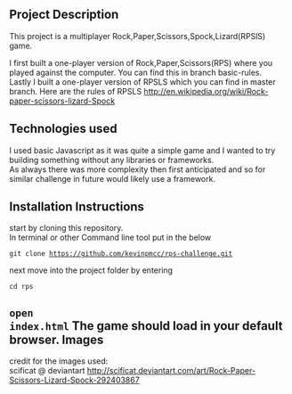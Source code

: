 Project Description
----------
This project is a multiplayer Rock,Paper,Scissors,Spock,Lizard(RPSlS) game.

I first built a one-player version of Rock,Paper,Scissors(RPS) where you played
against the computer. You can find this in branch basic-rules.  
Lastly I built a one-player version of RPSLS which you can find in master branch. Here are the rules of RPSLS http://en.wikipedia.org/wiki/Rock-paper-scissors-lizard-Spock


Technologies used
-----------
I used basic Javascript as it was quite a simple game and I wanted to try
building something without any libraries or frameworks.   
As always there was more
complexity then first anticipated and so for similar challenge in future would
likely use a framework.


Installation Instructions
-------
start by cloning this repository.   
In terminal or other Command line tool put in the below

<code>git clone https://github.com/kevinpmcc/rps-challenge.git</code>

next move into the project folder by entering

<code>cd rps</code>


<code>open index.html</code>
The game should load in your default browser.
Images
----
credit for the images used:  
scificat @ deviantart http://scificat.deviantart.com/art/Rock-Paper-Scissors-Lizard-Spock-292403867



